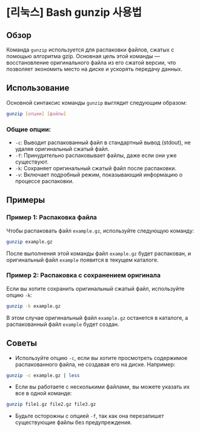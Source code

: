 # [리눅스] Bash gunzip 사용법

## Обзор
Команда `gunzip` используется для распаковки файлов, сжатых с помощью алгоритма gzip. Основная цель этой команды — восстановление оригинального файла из его сжатой версии, что позволяет экономить место на диске и ускорять передачу данных.

## Использование
Основной синтаксис команды `gunzip` выглядит следующим образом:

```bash
gunzip [опции] [файлы]
```

### Общие опции:
- `-c`: Выводит распакованный файл в стандартный вывод (stdout), не удаляя оригинальный сжатый файл.
- `-f`: Принудительно распаковывает файлы, даже если они уже существуют.
- `-k`: Сохраняет оригинальный сжатый файл после распаковки.
- `-v`: Включает подробный режим, показывающий информацию о процессе распаковки.

## Примеры
### Пример 1: Распаковка файла
Чтобы распаковать файл `example.gz`, используйте следующую команду:

```bash
gunzip example.gz
```

После выполнения этой команды файл `example.gz` будет распакован, и оригинальный файл `example` появится в текущем каталоге.

### Пример 2: Распаковка с сохранением оригинала
Если вы хотите сохранить оригинальный сжатый файл, используйте опцию `-k`:

```bash
gunzip -k example.gz
```

В этом случае оригинальный файл `example.gz` останется в каталоге, а распакованный файл `example` будет создан.

## Советы
- Используйте опцию `-c`, если вы хотите просмотреть содержимое распакованного файла, не создавая его на диске. Например:

```bash
gunzip -c example.gz | less
```

- Если вы работаете с несколькими файлами, вы можете указать их все в одной команде:

```bash
gunzip file1.gz file2.gz file3.gz
```

- Будьте осторожны с опцией `-f`, так как она перезапишет существующие файлы без предупреждения.